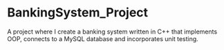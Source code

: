 # BankingSystem_Project
A project where I create a banking system written in C++ that implements OOP, connects to a MySQL database and incorporates unit testing.
